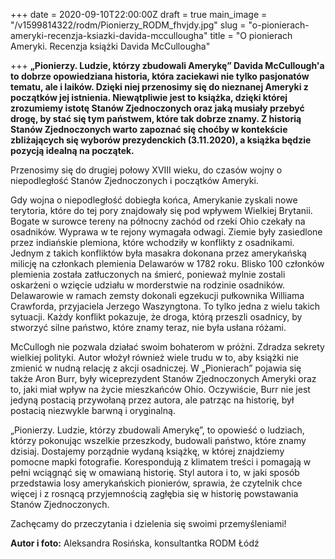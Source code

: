 +++
date = 2020-09-10T22:00:00Z
draft = true
main_image = "/v1599814322/rodm/Pionierzy_RODM_fhvjdy.jpg"
slug = "o-pionierach-ameryki-recenzja-ksiazki-davida-mccullougha"
title = "O pionierach Ameryki. Recenzja książki Davida McCullougha"

+++
**„Pionierzy. Ludzie, którzy zbudowali Amerykę” Davida McCullough'a to dobrze opowiedziana historia, która zaciekawi nie tylko pasjonatów tematu, ale i laików. Dzięki niej przenosimy się do nieznanej Ameryki z początków jej istnienia. Niewątpliwie jest to książka, dzięki której zrozumiemy istotę Stanów Zjednoczonych oraz jaką musiały przebyć drogę, by stać się tym państwem, które tak dobrze znamy. Z historią Stanów Zjednoczonych warto zapoznać się choćby w kontekście zbliżających się wyborów prezydenckich (3.11.2020), a książka będzie pozycją idealną na początek.**

Przenosimy się do drugiej połowy XVIII wieku, do czasów wojny o niepodległość Stanów Zjednoczonych i początków Ameryki.

Gdy wojna o niepodległość dobiegła końca, Amerykanie zyskali nowe terytoria, które do tej pory znajdowały się pod wpływem Wielkiej Brytanii. Bogate w surowce tereny na północny zachód od rzeki Ohio czekały na osadników. Wyprawa w te rejony wymagała odwagi. Ziemie były zasiedlone przez indiańskie plemiona, które wchodziły w konflikty z osadnikami. Jednym z takich konfliktów była masakra dokonana przez amerykańską milicję na członkach plemienia Delawarów w 1782 roku. Blisko 100 członków plemienia została zatłuczonych na śmierć, ponieważ mylnie zostali oskarżeni o wzięcie udziału w morderstwie na rodzinie osadników. Delawarowie w ramach zemsty dokonali egzekucji pułkownika Williama Crawforda, przyjaciela Jerzego Waszyngtona. To tylko jedna z wielu takich sytuacji. Każdy konflikt pokazuje, że droga, którą przeszli osadnicy, by stworzyć silne państwo, które znamy teraz, nie była usłana różami.

McCullogh nie pozwala działać swoim bohaterom w próżni. Zdradza sekrety wielkiej polityki. Autor włożył również wiele trudu w to, aby książki nie zmienić w nudną relację z akcji osadniczej. W „Pionierach” pojawia się także Aron Burr, były wiceprezydent Stanów Zjednoczonych Ameryki oraz to, jaki miał wpływ na życie mieszkańców Ohio. Oczywiście, Burr nie jest jedyną postacią przywołaną przez autora, ale patrząc na historię, był postacią niezwykle barwną i oryginalną.

„Pionierzy. Ludzie, którzy zbudowali Amerykę”, to opowieść o ludziach, którzy pokonując wszelkie przeszkody, budowali państwo, które znamy dzisiaj. Dostajemy porządnie wydaną książkę, w której znajdziemy pomocne mapki fotografie. Korespondują z klimatem treści i pomagają w pełni wciągnąć się w omawianą historię. Styl autora i to, w jaki sposób przedstawia losy amerykańskich pionierów, sprawia, że czytelnik chce więcej i z rosnącą przyjemnością zagłębia się w historię powstawania Stanów Zjednoczonych.

Zachęcamy do przeczytania i dzielenia się swoimi przemyśleniami!

**Autor i foto:** Aleksandra Rosińska, konsultantka RODM Łódź